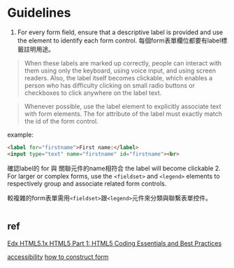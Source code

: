 # Guidelines
1. For every form field, ensure that a descriptive label is provided and use the <label> element to identify each form control.
每個form表單欄位都要有label標籤註明用途。

> When these labels are marked up correctly, people can interact with them using only the keyboard, using voice input, and using screen readers. Also, the label itself becomes clickable, which enables a person who has difficulty clicking on small radio buttons or checkboxes to click anywhere on the label text.

> Whenever possible, use the label element to explicitly associate text with form elements. The for attribute of the label must exactly match the id of the form control.

example:
```html
<label for="firstname">First name:</label>
<input type="text" name="firstname" id="firstname"><br>
```
確認label的 for 與 關聯元件的name相符合
the label will become clickable
2. For larger or complex forms, use the ``<fieldset>`` and ``<legend>`` elements to respectively group and associate related form controls.

較複雜的form表單需用``<fieldset>``跟``<legend>``元件來分類與聯繫表單控件。

``` Grouping needs to be carried out visually and in the code, for example, by using the <fieldset> and <legend> elements to associate related form controls. The <fieldset> identifies the entire grouping and <legend> identifies the grouping's descriptive text.
```

## ref
[Edx HTML5.1x HTML5 Part 1: HTML5 Coding Essentials and Best Practices](https://courses.edx.org/courses/course-v1:W3Cx+HTML5.1x+2T2016/courseware/36a27299952f4ecf87066b10a1928bb5/44531be3beee456bb3c0a2c8b03e9aeb/)

[accessibility](https://www.w3.org/WAI/tutorials/forms/)
[how to construct form](https://developer.mozilla.org/en-US/docs/Web/Guide/HTML/Forms/How_to_structure_an_HTML_form)
